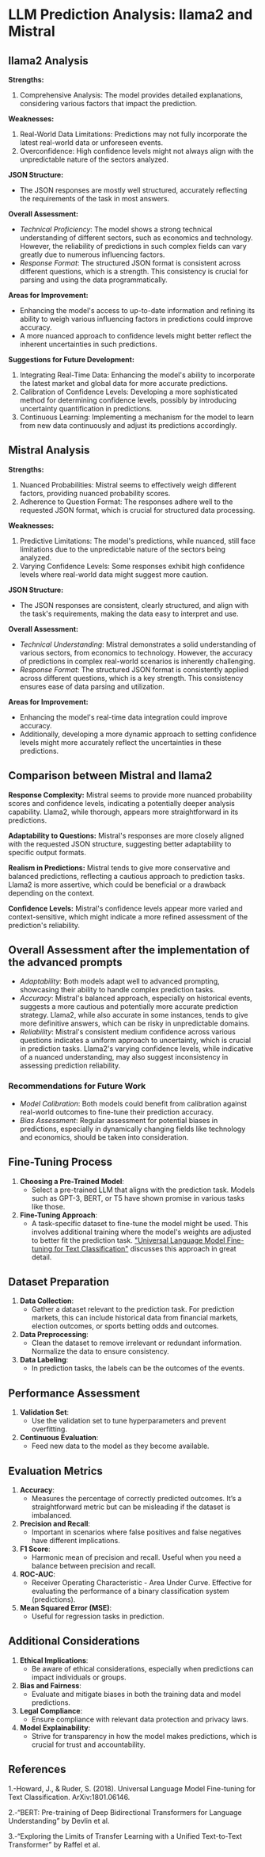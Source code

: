 # LLM Prediction Analysis: llama2 and Mistral

## llama2 Analysis
**Strengths:**
1. Comprehensive Analysis: The model provides detailed explanations, considering various factors that impact the prediction.

**Weaknesses:**
1. Real-World Data Limitations: Predictions may not fully incorporate the latest real-world data or unforeseen events.
2. Overconfidence: High confidence levels might not always align with the unpredictable nature of the sectors analyzed.

**JSON Structure:**
- The JSON responses are mostly well structured, accurately reflecting the requirements of the task in most answers.

**Overall Assessment:**
- *Technical Proficiency*: The model shows a strong technical understanding of different sectors, such as economics and technology. However, the reliability of predictions in such complex fields can vary greatly due to numerous influencing factors.
- *Response Format*: The structured JSON format is consistent across different questions, which is a strength. This consistency is crucial for parsing and using the data programmatically.

**Areas for Improvement:**
- Enhancing the model's access to up-to-date information and refining its ability to weigh various influencing factors in predictions could improve accuracy.
- A more nuanced approach to confidence levels might better reflect the inherent uncertainties in such predictions.

**Suggestions for Future Development:**
1. Integrating Real-Time Data: Enhancing the model's ability to incorporate the latest market and global data for more accurate predictions.
2. Calibration of Confidence Levels: Developing a more sophisticated method for determining confidence levels, possibly by introducing uncertainty quantification in predictions.
3. Continuous Learning: Implementing a mechanism for the model to learn from new data continuously and adjust its predictions accordingly.

## Mistral Analysis
**Strengths:**
1. Nuanced Probabilities: Mistral seems to effectively weigh different factors, providing nuanced probability scores.
2. Adherence to Question Format: The responses adhere well to the requested JSON format, which is crucial for structured data processing.

**Weaknesses:**
1. Predictive Limitations: The model's predictions, while nuanced, still face limitations due to the unpredictable nature of the sectors being analyzed.
2. Varying Confidence Levels: Some responses exhibit high confidence levels where real-world data might suggest more caution.

**JSON Structure:**
- The JSON responses are consistent, clearly structured, and align with the task's requirements, making the data easy to interpret and use.

**Overall Assessment:**
- *Technical Understanding*: Mistral demonstrates a solid understanding of various sectors, from economics to technology. However, the accuracy of predictions in complex real-world scenarios is inherently challenging.
- *Response Format*: The structured JSON format is consistently applied across different questions, which is a key strength. This consistency ensures ease of data parsing and utilization.

**Areas for Improvement:**
- Enhancing the model's real-time data integration could improve accuracy.
- Additionally, developing a more dynamic approach to setting confidence levels might more accurately reflect the uncertainties in these predictions.

## Comparison between Mistral and llama2

**Response Complexity:** Mistral seems to provide more nuanced probability scores and confidence levels, indicating a potentially deeper analysis capability. Llama2, while thorough, appears more straightforward in its predictions.

**Adaptability to Questions:** Mistral's responses are more closely aligned with the requested JSON structure, suggesting better adaptability to specific output formats.

**Realism in Predictions:** Mistral tends to give more conservative and balanced predictions, reflecting a cautious approach to prediction tasks. Llama2 is more assertive, which could be beneficial or a drawback depending on the context.

**Confidence Levels:** Mistral's confidence levels appear more varied and context-sensitive, which might indicate a more refined assessment of the prediction's reliability.

## Overall Assessment after the implementation of the advanced prompts
- *Adaptability*: Both models adapt well to advanced prompting, showcasing their ability to handle complex prediction tasks.
- *Accuracy*: Mistral's balanced approach, especially on historical events, suggests a more cautious and potentially more accurate prediction strategy. Llama2, while also accurate in some instances, tends to give more definitive answers, which can be risky in unpredictable domains.
- *Reliability*: Mistral's consistent medium confidence across various questions indicates a uniform approach to uncertainty, which is crucial in prediction tasks. Llama2's varying confidence levels, while indicative of a nuanced understanding, may also suggest inconsistency in assessing prediction reliability.

### Recommendations for Future Work
- *Model Calibration*: Both models could benefit from calibration against real-world outcomes to fine-tune their prediction accuracy.
- *Bias Assessment*: Regular assessment for potential biases in predictions, especially in dynamically changing fields like technology and economics, should be taken into consideration.

## Fine-Tuning Process
1. **Choosing a Pre-Trained Model**:
   - Select a pre-trained LLM that aligns with the prediction task. Models such as GPT-3, BERT, or T5 have shown promise in various tasks like those.
2. **Fine-Tuning Approach**:
   - A task-specific dataset to fine-tune the model might be used. This involves additional training where the model's weights are adjusted to better fit the prediction task. ["Universal Language Model Fine-tuning for Text Classification"](https://arxiv.org/abs/1801.06146) discusses this approach in great detail.
   
## Dataset Preparation
1. **Data Collection**:
   - Gather a dataset relevant to the prediction task. For prediction markets, this can include historical data from financial markets, election outcomes, or sports betting odds and outcomes.
2. **Data Preprocessing**:
   - Clean the dataset to remove irrelevant or redundant information. Normalize the data to ensure consistency.
3. **Data Labeling**:
   - In prediction tasks, the labels can be the outcomes of the events.

## Performance Assessment
1. **Validation Set**:
   - Use the validation set to tune hyperparameters and prevent overfitting.
2. **Continuous Evaluation**:
   - Feed new data to the model as they become available.

## Evaluation Metrics
1. **Accuracy**:
   - Measures the percentage of correctly predicted outcomes. It’s a straightforward metric but can be misleading if the dataset is imbalanced.
2. **Precision and Recall**:
   - Important in scenarios where false positives and false negatives have different implications.
3. **F1 Score**:
   - Harmonic mean of precision and recall. Useful when you need a balance between precision and recall.
4. **ROC-AUC**:
   - Receiver Operating Characteristic - Area Under Curve. Effective for evaluating the performance of a binary classification system (predictions).
5. **Mean Squared Error (MSE)**:
   - Useful for regression tasks in prediction.

## Additional Considerations
1. **Ethical Implications**:
   - Be aware of ethical considerations, especially when predictions can impact individuals or groups.
2. **Bias and Fairness**:
   - Evaluate and mitigate biases in both the training data and model predictions.
3. **Legal Compliance**:
   - Ensure compliance with relevant data protection and privacy laws.
4. **Model Explainability**:
   - Strive for transparency in how the model makes predictions, which is crucial for trust and accountability.

## References
1.-Howard, J., & Ruder, S. (2018). Universal Language Model Fine-tuning for Text Classification. ArXiv:1801.06146.

2.-“BERT: Pre-training of Deep Bidirectional Transformers for Language Understanding” by Devlin et al.

3.-“Exploring the Limits of Transfer Learning with a Unified Text-to-Text Transformer” by Raffel et al.
